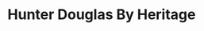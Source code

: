 ---
title: "Hunter Douglas By Heritage"
url: /colorado-springs/hunter-douglas-by-heritage/
shop: window blind
---